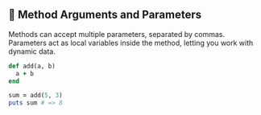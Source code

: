 ## 🎯 Method Arguments and Parameters
Methods can accept multiple parameters, separated by commas. Parameters act as local variables inside the method, letting you work with dynamic data.

```ruby
def add(a, b)
  a + b
end

sum = add(5, 3)
puts sum # => 8
```